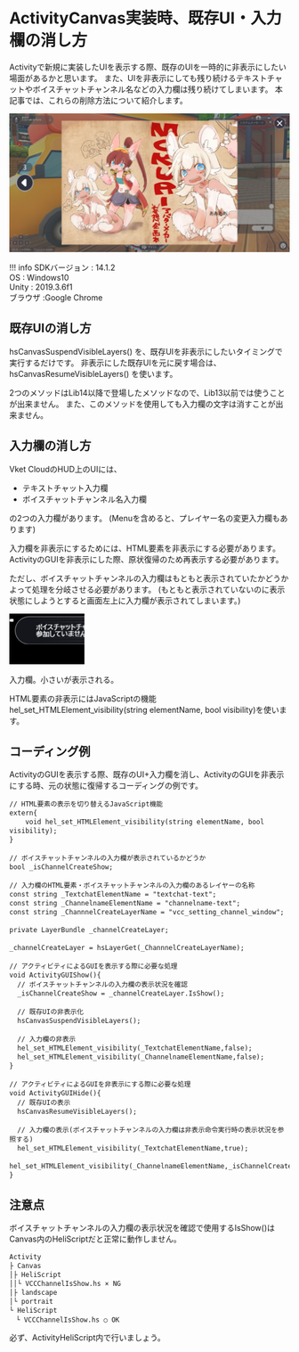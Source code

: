 # ActivityCanvas実装時、既存UI・入力欄の消し方

Activityで新規に実装したUIを表示する際、既存のUIを一時的に非表示にしたい場面があるかと思います。
また、UIを非表示にしても残り続けるテキストチャットやボイスチャットチャンネル名などの入力欄は残り続けてしまいます。
本記事では、これらの削除方法について紹介します。

![RemoveDefaultUI00](img/RemoveDefaultUI00.jpg)

!!! info
    SDKバージョン : 14.1.2<br>
    OS : Windows10<br>
    Unity : 2019.3.6f1<br>
    ブラウザ :Google Chrome<br>

## 既存UIの消し方

hsCanvasSuspendVisibleLayers() を、既存UIを非表示にしたいタイミングで実行するだけです。 非表示にした既存UIを元に戻す場合は、hsCanvasResumeVisibleLayers() を使います。

2つのメソッドはLib14以降で登場したメソッドなので、Lib13以前では使うことが出来ません。
また、このメソッドを使用しても入力欄の文字は消すことが出来ません。

## 入力欄の消し方
Vket CloudのHUD上のUIには、

- テキストチャット入力欄
- ボイスチャットチャンネル名入力欄

の2つの入力欄があります。
(Menuを含めると、プレイヤー名の変更入力欄もあります)

入力欄を非表示にするためには、HTML要素を非表示にする必要があります。
ActivityのGUIを非表示にした際、原状復帰のため再表示する必要があります。

ただし、ボイスチャットチャンネルの入力欄はもともと表示されていたかどうかよって処理を分岐させる必要があります。
(もともと表示されていないのに表示状態にしようとすると画面左上に入力欄が表示されてしまいます。)

![RemoveDefaultUI01](img/RemoveDefaultUI01.jpg)

入力欄。小さいが表示される。

HTML要素の非表示にはJavaScriptの機能hel_set_HTMLElement_visibility(string elementName, bool visibility)を使います。

## コーディング例

ActivityのGUIを表示する際、既存のUI+入力欄を消し、ActivityのGUIを非表示にする時、元の状態に復帰するコーディングの例です。

```
// HTML要素の表示を切り替えるJavaScript機能
extern{
    void hel_set_HTMLElement_visibility(string elementName, bool visibility);
}

// ボイスチャットチャンネルの入力欄が表示されているかどうか
bool _isChannelCreateShow;

// 入力欄のHTML要素・ボイスチャットチャンネルの入力欄のあるレイヤーの名称
const string _TextchatElementName = "textchat-text";
const string _ChannelnameElementName = "channelname-text";
const string _ChannnelCreateLayerName = "vcc_setting_channel_window";

private LayerBundle _channelCreateLayer;

_channelCreateLayer = hsLayerGet(_ChannnelCreateLayerName);

// アクティビティによるGUIを表示する際に必要な処理
void ActivityGUIShow(){
  // ボイスチャットチャンネルの入力欄の表示状況を確認
  _isChannelCreateShow = _channelCreateLayer.IsShow();
  
  // 既存UIの非表示化
  hsCanvasSuspendVisibleLayers();
  
  // 入力欄の非表示
  hel_set_HTMLElement_visibility(_TextchatElementName,false);
  hel_set_HTMLElement_visibility(_ChannelnameElementName,false);
}

// アクティビティによるGUIを非表示にする際に必要な処理
void ActivityGUIHide(){
  // 既存UIの表示
  hsCanvasResumeVisibleLayers();

  // 入力欄の表示(ボイスチャットチャンネルの入力欄は非表示命令実行時の表示状況を参照する)
  hel_set_HTMLElement_visibility(_TextchatElementName,true);
  hel_set_HTMLElement_visibility(_ChannelnameElementName,_isChannelCreateShow);
}
```

## 注意点
ボイスチャットチャンネルの入力欄の表示状況を確認で使用するIsShow()はCanvas内のHeliScriptだと正常に動作しません。

```
Activity
├ Canvas
│├ HeliScript
││└ VCCChannelIsShow.hs × NG
│├ landscape
│└ portrait
└ HeliScript
　└ VCCChannelIsShow.hs ○ OK
```
必ず、ActivityHeliScript内で行いましょう。
